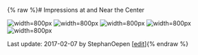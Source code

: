 {% raw %}# Impressions at and Near the Center

<img src="http://www.delph-in.net/synsem/impressions/academy.png" title="width=800px" class="external_image" alt="width=800px" />
<img src="http://www.delph-in.net/synsem/impressions/meeting.png" title="width=800px" class="external_image" alt="width=800px" />
<img src="http://www.delph-in.net/synsem/impressions/view.png" title="width=800px" class="external_image" alt="width=800px" />
<img src="http://www.delph-in.net/synsem/impressions/lobby.png" title="width=800px" class="external_image" alt="width=800px" />
<img src="http://www.delph-in.net/synsem/impressions/coffee.png" title="width=800px" class="external_image" alt="width=800px" />


Last update: 2017-02-07 by StephanOepen [[edit](https://github.com/delph-in/docs/wiki/SynSem_Impressions/_edit)]{% endraw %}